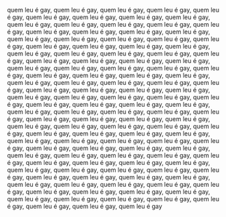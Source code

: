 quem leu é gay, quem leu é gay, quem leu é gay, quem leu é gay, quem leu é gay, quem leu é gay, quem leu é gay, quem leu é gay, quem leu é gay, quem leu é gay, 
quem leu é gay, quem leu é gay, quem leu é gay, quem leu é gay, quem leu é gay, quem leu é gay, quem leu é gay, quem leu é gay, quem leu é gay, quem leu é gay, 
quem leu é gay, quem leu é gay, quem leu é gay, quem leu é gay, quem leu é gay, quem leu é gay, quem leu é gay, quem leu é gay, quem leu é gay, quem leu é gay, 
quem leu é gay, quem leu é gay, quem leu é gay, quem leu é gay, quem leu é gay, quem leu é gay, quem leu é gay, quem leu é gay, quem leu é gay, quem leu é gay, 
quem leu é gay, quem leu é gay, quem leu é gay, quem leu é gay, quem leu é gay, quem leu é gay, quem leu é gay, quem leu é gay, quem leu é gay, quem leu é gay, 
quem leu é gay, quem leu é gay, quem leu é gay, quem leu é gay, quem leu é gay, quem leu é gay, quem leu é gay, quem leu é gay, quem leu é gay, quem leu é gay, 
quem leu é gay, quem leu é gay, quem leu é gay, quem leu é gay, quem leu é gay, quem leu é gay, quem leu é gay, quem leu é gay, quem leu é gay, quem leu é gay, 
quem leu é gay, quem leu é gay, quem leu é gay, quem leu é gay, quem leu é gay, quem leu é gay, quem leu é gay, quem leu é gay, quem leu é gay, quem leu é gay, 
quem leu é gay, quem leu é gay, quem leu é gay, quem leu é gay, quem leu é gay, quem leu é gay, quem leu é gay, quem leu é gay, quem leu é gay, quem leu é gay, 
quem leu é gay, quem leu é gay, quem leu é gay, quem leu é gay, quem leu é gay, quem leu é gay, quem leu é gay, quem leu é gay, quem leu é gay, quem leu é gay, 
quem leu é gay, quem leu é gay, quem leu é gay, quem leu é gay, quem leu é gay, quem leu é gay, quem leu é gay, quem leu é gay, quem leu é gay, quem leu é gay, 
quem leu é gay, quem leu é gay, quem leu é gay, quem leu é gay, quem leu é gay, quem leu é gay, quem leu é gay, quem leu é gay, quem leu é gay, quem leu é gay, 
quem leu é gay, quem leu é gay, quem leu é gay, quem leu é gay, quem leu é gay
